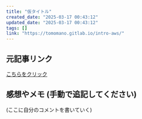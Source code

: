```yaml
---
title: "仮タイトル"
created_date: "2025-03-17 00:43:12"
updated_date: "2025-03-17 00:43:12"
tags: []
link: "https://tomomano.gitlab.io/intro-aws/"
---
```

## 元記事リンク
[こちらをクリック](https://tomomano.gitlab.io/intro-aws/)

## 感想やメモ (手動で追記してください)
(ここに自分のコメントを書いていく)
